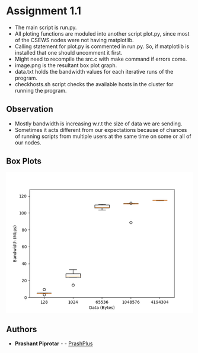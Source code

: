 # Assignment 1.1

* The main script is run.py.
* All ploting functions are moduled into another script plot.py, since most of the CSEWS nodes were not having matplotlib.
* Calling statement for plot.py is commented in run.py. So, if matplotlib is installed that one should uncomment it first.
* Might need to recompile the src.c with make command if errors come.
* image.png is the resultant box plot graph.
* data.txt holds the bandwidth values for each iterative runs of the program.
* checkhosts.sh script checks the available hosts in the cluster for running the program.

## Observation

* Mostly bandwidth is increasing w.r.t the size of data we are sending.
* Sometimes it acts different from our expectations because of chances of running scripts from multiple users at the same time on some or all of our nodes.

## Box Plots

![Box Plots](image.png)

## Authors

* **Prashant Piprotar** - - [PrashPlus](https://github.com/prashplus)